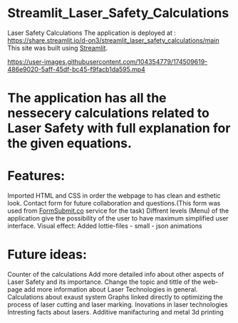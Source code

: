 # Streamlit_Laser_Safety_Calculations

Laser Safety Calculations 
The application is deployed at : https://share.streamlit.io/d-on3/streamlit_laser_safety_calculations/main
This site was built using [Streamlit](https://streamlit.io/).

https://user-images.githubusercontent.com/104354779/174509619-486e9020-5aff-45df-bc45-f9facb1da595.mp4

# The application has all the nessecery calculations related to Laser Safety with full explanation for the given equations.

# Features:
  Imported HTML and CSS in order the webpage to has clean and esthetic look.
  Contact form for future collaboration and questions.(This form was used from [FormSubmit.co]([[https://formsubmit.co/?utm_source=formsubmit.co&utm_medium=site%20link&utm_campaign=submission%20page])   service for the task)
  Diffrent levels (Menu) of the application give the possibility of the user to have maximum
  simplified user interface.
  Visual effect: Added lottie-files - small - json animations

# Future ideas:
  Counter of the calculations 
  Add more detailed info about other aspects of Laser Safety and its importance.
  Change the topic and tittle of the web-page add more information about Laser Technologies in general.
  Calculations about exaust system 
  Graphs linked directly to optimizing the process of laser cutting and laser marking.
  Inovations in laser technologies 
  Intresting facts about lasers.
  Additive manifacturing and metal 3d printing 
